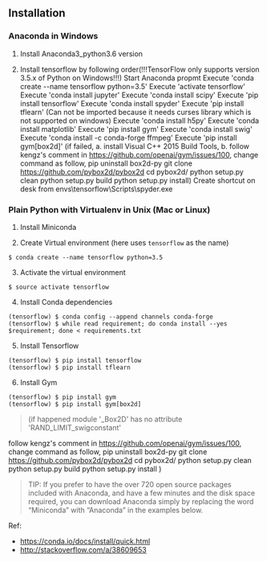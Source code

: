 ## Installation

### Anaconda in Windows

1. Install Anaconda3_python3.6 version

2. Install tensorflow by following order(!!!TensorFlow only supports version 3.5.x of Python on Windows!!!)
Start Anaconda propmt
Execute 'conda create --name tensorflow python=3.5'
Execute 'activate tensorflow'
Execute 'conda install jupyter'
Execute 'conda install scipy'
Execute 'pip install tensorflow'
Execute 'conda install spyder'
Execute 'pip install tflearn' (Can not be imported because it needs curses library which is not supported on windows)
Execute 'conda install h5py'
Execute 'conda install matplotlib'
Execute 'pip install gym'
Execute 'conda install swig'
Execute 'conda install -c conda-forge ffmpeg'
Execute 'pip install gym[box2d]'
(if failed, a. install Visual C++ 2015 Build Tools,
            b. follow kengz's comment in https://github.com/openai/gym/issues/100, change command as follow,
               pip uninstall box2d-py
               git clone https://github.com/pybox2d/pybox2d
               cd pybox2d/
               python setup.py clean
               python setup.py build
               python setup.py install)
Create shortcut on desk from envs\tensorflow\Scripts\spyder.exe

### Plain Python with Virtualenv in Unix (Mac or Linux)

1. Install Miniconda

2. Create Virtual environment (here uses `tensorflow` as the name)

``` $ conda create --name tensorflow python=3.5 ```

3. Activate the virtual environment

``` $ source activate tensorflow ```

4. Install Conda dependencies

``` 
(tensorflow) $ conda config --append channels conda-forge
(tensorflow) $ while read requirement; do conda install --yes $requirement; done < requirements.txt 
```

5. Install Tensorflow

```
(tensorflow) $ pip install tensorflow
(tensorflow) $ pip install tflearn
```

6. Install Gym

```
(tensorflow) $ pip install gym
(tensorflow) $ pip install gym[box2d]
```

> (if happened module '_Box2D' has no attribute 'RAND_LIMIT_swigconstant'

follow kengz's comment in https://github.com/openai/gym/issues/100, change command as follow,
               pip uninstall box2d-py
               git clone https://github.com/pybox2d/pybox2d
               cd pybox2d/
               python setup.py clean
               python setup.py build
               python setup.py install
               )

> TIP: If you prefer to have the over 720 open source packages included with Anaconda, and have a few minutes and the disk space required, you can download Anaconda simply by replacing the word “Miniconda” with “Anaconda” in the examples below.

Ref: 
- https://conda.io/docs/install/quick.html
- http://stackoverflow.com/a/38609653
